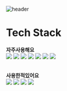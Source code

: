 <!-- ### Hi there 👋 -->

![header](https://capsule-render.vercel.app/api?height=300&color=FF3636&type=waving&text=WELLCOME!&desc=jeondoohyun's%20github)

<h1>Tech Stack</h1>


<strong>자주사용해요</strong><br>
 <a href="" target="_blank"><img src="https://img.shields.io/badge/android-3DDC84?style=flat-square&logo=android&logoColor=FFFFFF"/></a>
 <a href="" target="_blank"><img src="https://img.shields.io/badge/ios-000000?style=flat-square&logo=apple&logoColor=FFFFFF"/></a>
 <a href="" target="_blank"><img src="https://img.shields.io/badge/androidStudio-3DDC84?style=flat-square&logo=androidstudio&logoColor=FFFFFF"/></a>
 <a href="" target="_blank"><img src="https://img.shields.io/badge/xcode-4374D9?style=flat-square&logo=xcode&logoColor=FFFFFF"/></a>
 <a href="" target="_blank"><img src="https://img.shields.io/badge/java-512BD4?style=flat-square&logoColor=512BD4"/></a>
 <a href="" target="_blank"><img src="https://img.shields.io/badge/kotlin-FF0000?style=flat-square&logo=kotlin&logoColor=FFFFFF"/></a>
 <a href="" target="_blank"><img src="https://img.shields.io/badge/swift-FF00DD?style=flat-square&logo=swift&logoColor=FFFFFF"/></a>

<br>
<strong>사용한적있어요</strong><br>
<a href="" target="_blank"><img src="https://img.shields.io/badge/html-E34F26?style=flat-square&logo=html5&logoColor=FFFFFF"/></a>
 <a href="" target="_blank"><img src="https://img.shields.io/badge/css-1572B6?style=flat-square&logo=css3&logoColor=FFFFFF"/></a>
 <a href="" target="_blank"><img src="https://img.shields.io/badge/javaScript-F7DF1E?style=flat-square&logo=javascript&logoColor=FFFFFF"/></a>
 <a href="" target="_blank"><img src="https://img.shields.io/badge/php-777BB4?style=flat-square&logo=php&logoColor=FFFFFF"/></a>


<!--
**jeondoohyun/jeondoohyun** is a ✨ _special_ ✨ repository because its `README.md` (this file) appears on your GitHub profile.

Here are some ideas to get you started:

- 🔭 I’m currently working on ...
- 🌱 I’m currently learning ...
- 👯 I’m looking to collaborate on ...
- 🤔 I’m looking for help with ...
- 💬 Ask me about ...
- 📫 How to reach me: ...
- 😄 Pronouns: ...
- ⚡ Fun fact: ...
-->
